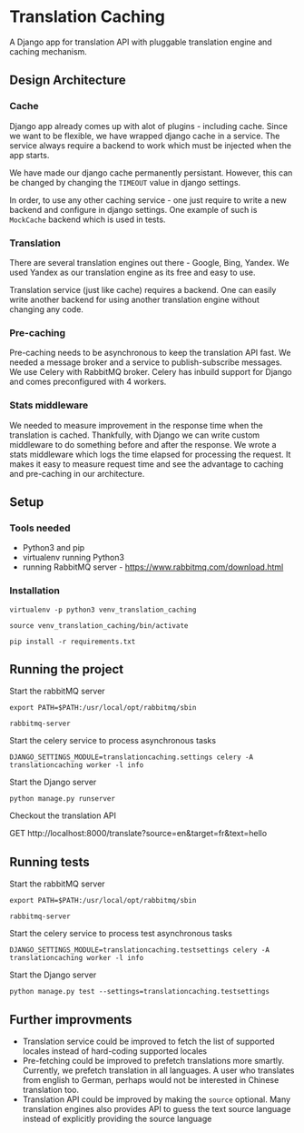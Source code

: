 # Translation Caching

A Django app for translation API with pluggable translation engine and caching mechanism.

## Design Architecture

### Cache

Django app already comes up with alot of plugins - including cache. Since we want to be flexible, we have wrapped django cache in a service. The service always require a backend to work which must be injected when the app starts.

We have made our django cache permanently persistant. However, this can be changed by changing the `TIMEOUT` value in django settings.

In order, to use any other caching service - one just require to write a new backend and configure in django settings. One example of such is `MockCache` backend which is used in tests.

### Translation

There are several translation engines out there - Google, Bing, Yandex. We used Yandex as our translation engine as its free and easy to use.

Translation service (just like cache) requires a backend. One can easily write another backend for using another translation engine without changing any code.

### Pre-caching

Pre-caching needs to be asynchronous to keep the translation API fast. We needed a message broker and a service to publish-subscribe messages. We use Celery with RabbitMQ broker. Celery has inbuild support for Django and comes preconfigured with 4 workers.

### Stats middleware

We needed to measure improvement in the response time when the translation is cached. Thankfully, with Django we can write custom middleware to do something before and after the response. We wrote a stats middleware which logs the time elapsed for processing the request. It makes it easy to measure request time and see the advantage to caching and pre-caching in our architecture.

## Setup

### Tools needed

- Python3 and pip
- virtualenv running Python3
- running RabbitMQ server - https://www.rabbitmq.com/download.html

### Installation

`virtualenv -p python3 venv_translation_caching`

`source venv_translation_caching/bin/activate`

`pip install -r requirements.txt`

## Running the project

Start the rabbitMQ server

`export PATH=$PATH:/usr/local/opt/rabbitmq/sbin`

`rabbitmq-server`

Start the celery service to process asynchronous tasks

`DJANGO_SETTINGS_MODULE=translationcaching.settings celery -A translationcaching worker -l info`

Start the Django server

`python manage.py runserver`

Checkout the translation API

GET http://localhost:8000/translate?source=en&target=fr&text=hello

## Running tests

Start the rabbitMQ server

`export PATH=$PATH:/usr/local/opt/rabbitmq/sbin`

`rabbitmq-server`

Start the celery service to process test asynchronous tasks

`DJANGO_SETTINGS_MODULE=translationcaching.testsettings celery -A translationcaching worker -l info`

Start the Django server

`python manage.py test --settings=translationcaching.testsettings`

## Further improvments

- Translation service could be improved to fetch the list of supported locales instead of hard-coding supported locales
- Pre-fetching could be improved to prefetch translations more smartly. Currently, we prefetch translation in all languages. A user who translates from english to German, perhaps would not be interested in Chinese translation too.
- Translation API could be improved by making the `source` optional. Many translation engines also provides API to guess the text source language instead of explicitly providing the source language
